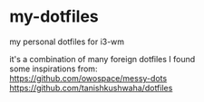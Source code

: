 # my-dotfiles
my personal dotfiles for i3-wm

it's a combination of many foreign dotfiles I found <br>
some inspirations from: <br>
https://github.com/owospace/messy-dots <br>
https://github.com/tanishkushwaha/dotfiles
